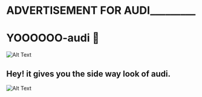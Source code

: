 #           ____________ADVERTISEMENT FOR AUDI_____________________

# YOOOOOO-audi :metal:


![Alt Text](https://rukminim1.flixcart.com/image/416/416/laptop-skin-decal/e/g/9/15-6-shopnow-audi-car-logo-original-imae5p682ebnkzbf.jpeg?q=70)
## Hey! it gives you the side way look of audi.
![Alt Text](http://img.cityconnectapps.com/full/378b7035efca4955.jpg)
